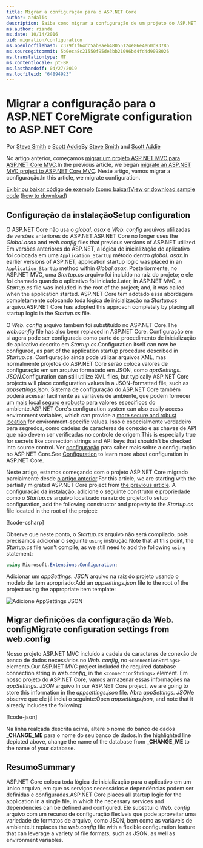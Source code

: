 ```yaml
---
title: Migrar a configuração para o ASP.NET Core
author: ardalis
description: Saiba como migrar a configuração de um projeto do ASP.NET MVC para um projeto ASP.NET Core MVC.
ms.author: riande
ms.date: 10/14/2016
uid: migration/configuration
ms.openlocfilehash: c379f1f64dc5ab8aeb48055124e86e4e60d93785
ms.sourcegitcommit: 5b0eca8c21550f95de3bb21096bd4fd4d9098026
ms.translationtype: MT
ms.contentlocale: pt-BR
ms.lasthandoff: 04/27/2019
ms.locfileid: "64894923"
---
```

# <a name="migrate-configuration-to-aspnet-core"></a><span data-ttu-id="ac8c1-103">Migrar a configuração para o ASP.NET Core</span><span class="sxs-lookup"><span data-stu-id="ac8c1-103">Migrate configuration to ASP.NET Core</span></span>

<span data-ttu-id="ac8c1-104">Por [Steve Smith](https://ardalis.com/) e [Scott Addie](https://scottaddie.com)</span><span class="sxs-lookup"><span data-stu-id="ac8c1-104">By [Steve Smith](https://ardalis.com/) and [Scott Addie](https://scottaddie.com)</span></span>

<span data-ttu-id="ac8c1-105">No artigo anterior, começamos [migrar um projeto ASP.NET MVC para ASP.NET Core MVC](xref:migration/mvc).</span><span class="sxs-lookup"><span data-stu-id="ac8c1-105">In the previous article, we began [migrate an ASP.NET MVC project to ASP.NET Core MVC](xref:migration/mvc).</span></span> <span data-ttu-id="ac8c1-106">Neste artigo, vamos migrar a configuração.</span><span class="sxs-lookup"><span data-stu-id="ac8c1-106">In this article, we migrate configuration.</span></span>

<span data-ttu-id="ac8c1-107">[Exibir ou baixar código de exemplo](https://github.com/aspnet/AspNetCore.Docs/tree/master/aspnetcore/migration/configuration/samples) ([como baixar](xref:index#how-to-download-a-sample))</span><span class="sxs-lookup"><span data-stu-id="ac8c1-107">[View or download sample code](https://github.com/aspnet/AspNetCore.Docs/tree/master/aspnetcore/migration/configuration/samples) ([how to download](xref:index#how-to-download-a-sample))</span></span>

## <a name="setup-configuration"></a><span data-ttu-id="ac8c1-108">Configuração da instalação</span><span class="sxs-lookup"><span data-stu-id="ac8c1-108">Setup configuration</span></span>

<span data-ttu-id="ac8c1-109">O ASP.NET Core não usa o *global. asax* e *Web. config* arquivos utilizadas de versões anteriores do ASP.NET.</span><span class="sxs-lookup"><span data-stu-id="ac8c1-109">ASP.NET Core no longer uses the *Global.asax* and *web.config* files that previous versions of ASP.NET utilized.</span></span> <span data-ttu-id="ac8c1-110">Em versões anteriores do ASP.NET, a lógica de inicialização do aplicativo foi colocada em uma `Application_StartUp` método dentro *global. asax*.</span><span class="sxs-lookup"><span data-stu-id="ac8c1-110">In earlier versions of ASP.NET, application startup logic was placed in an `Application_StartUp` method within *Global.asax*.</span></span> <span data-ttu-id="ac8c1-111">Posteriormente, no ASP.NET MVC, uma *Startup.cs* arquivo foi incluído na raiz do projeto; e ele foi chamado quando o aplicativo foi iniciado.</span><span class="sxs-lookup"><span data-stu-id="ac8c1-111">Later, in ASP.NET MVC, a *Startup.cs* file was included in the root of the project; and, it was called when the application started.</span></span> <span data-ttu-id="ac8c1-112">ASP.NET Core tem adotado essa abordagem completamente colocando toda lógica de inicialização na *Startup.cs* arquivo.</span><span class="sxs-lookup"><span data-stu-id="ac8c1-112">ASP.NET Core has adopted this approach completely by placing all startup logic in the *Startup.cs* file.</span></span>

<span data-ttu-id="ac8c1-113">O *Web. config* arquivo também foi substituído no ASP.NET Core.</span><span class="sxs-lookup"><span data-stu-id="ac8c1-113">The *web.config* file has also been replaced in ASP.NET Core.</span></span> <span data-ttu-id="ac8c1-114">Configuração em si agora pode ser configurada como parte do procedimento de inicialização de aplicativo descrito em *Startup.cs*.</span><span class="sxs-lookup"><span data-stu-id="ac8c1-114">Configuration itself can now be configured, as part of the application startup procedure described in *Startup.cs*.</span></span> <span data-ttu-id="ac8c1-115">Configuração ainda pode utilizar arquivos XML, mas normalmente projetos do ASP.NET Core serão coloca valores de configuração em um arquivo formatado em JSON, como *appSettings. JSON*.</span><span class="sxs-lookup"><span data-stu-id="ac8c1-115">Configuration can still utilize XML files, but typically ASP.NET Core projects will place configuration values in a JSON-formatted file, such as *appsettings.json*.</span></span> <span data-ttu-id="ac8c1-116">Sistema de configuração do ASP.NET Core também poderá acessar facilmente as variáveis de ambiente, que podem fornecer um [mais local seguro e robusto](xref:security/app-secrets) para valores específicos do ambiente.</span><span class="sxs-lookup"><span data-stu-id="ac8c1-116">ASP.NET Core's configuration system can also easily access environment variables, which can provide a [more secure and robust location](xref:security/app-secrets) for environment-specific values.</span></span> <span data-ttu-id="ac8c1-117">Isso é especialmente verdadeiro para segredos, como cadeias de caracteres de conexão e as chaves de API que não devem ser verificadas no controle de origem.</span><span class="sxs-lookup"><span data-stu-id="ac8c1-117">This is especially true for secrets like connection strings and API keys that shouldn't be checked into source control.</span></span> <span data-ttu-id="ac8c1-118">Ver [configuração](xref:fundamentals/configuration/index) para saber mais sobre a configuração no ASP.NET Core.</span><span class="sxs-lookup"><span data-stu-id="ac8c1-118">See [Configuration](xref:fundamentals/configuration/index) to learn more about configuration in ASP.NET Core.</span></span>

<span data-ttu-id="ac8c1-119">Neste artigo, estamos começando com o projeto ASP.NET Core migrado parcialmente desde [o artigo anterior](xref:migration/mvc).</span><span class="sxs-lookup"><span data-stu-id="ac8c1-119">For this article, we are starting with the partially migrated ASP.NET Core project from [the previous article](xref:migration/mvc).</span></span> <span data-ttu-id="ac8c1-120">A configuração da instalação, adicione o seguinte construtor e propriedade como o *Startup.cs* arquivo localizado na raiz do projeto:</span><span class="sxs-lookup"><span data-stu-id="ac8c1-120">To setup configuration, add the following constructor and property to the *Startup.cs* file located in the root of the project:</span></span>

[!code-csharp[](configuration/samples/WebApp1/src/WebApp1/Startup.cs?range=11-16)]

<span data-ttu-id="ac8c1-121">Observe que neste ponto, o *Startup.cs* arquivo não será compilado, pois precisamos adicionar o seguinte `using` instrução:</span><span class="sxs-lookup"><span data-stu-id="ac8c1-121">Note that at this point, the *Startup.cs* file won't compile, as we still need to add the following `using` statement:</span></span>

```csharp
using Microsoft.Extensions.Configuration;
```

<span data-ttu-id="ac8c1-122">Adicionar um *appSettings. JSON* arquivo na raiz do projeto usando o modelo de item apropriado:</span><span class="sxs-lookup"><span data-stu-id="ac8c1-122">Add an *appsettings.json* file to the root of the project using the appropriate item template:</span></span>

![Adicione AppSettings JSON](configuration/_static/add-appsettings-json.png)

## <a name="migrate-configuration-settings-from-webconfig"></a><span data-ttu-id="ac8c1-124">Migrar definições da configuração da Web. config</span><span class="sxs-lookup"><span data-stu-id="ac8c1-124">Migrate configuration settings from web.config</span></span>

<span data-ttu-id="ac8c1-125">Nosso projeto ASP.NET MVC incluído a cadeia de caracteres de conexão de banco de dados necessários no *Web. config*, no `<connectionStrings>` elemento.</span><span class="sxs-lookup"><span data-stu-id="ac8c1-125">Our ASP.NET MVC project included the required database connection string in *web.config*, in the `<connectionStrings>` element.</span></span> <span data-ttu-id="ac8c1-126">Em nosso projeto do ASP.NET Core, vamos armazenar essas informações na *appSettings. JSON* arquivo.</span><span class="sxs-lookup"><span data-stu-id="ac8c1-126">In our ASP.NET Core project, we are going to store this information in the *appsettings.json* file.</span></span> <span data-ttu-id="ac8c1-127">Abra *appSettings. JSON*e observe que ele já inclui o seguinte:</span><span class="sxs-lookup"><span data-stu-id="ac8c1-127">Open *appsettings.json*, and note that it already includes the following:</span></span>

[!code-json[](../migration/configuration/samples/WebApp1/src/WebApp1/appsettings.json?highlight=4)]

<span data-ttu-id="ac8c1-128">Na linha realçada descrita acima, altere o nome do banco de dados **_CHANGE_ME** para o nome do seu banco de dados.</span><span class="sxs-lookup"><span data-stu-id="ac8c1-128">In the highlighted line depicted above, change the name of the database from **_CHANGE_ME** to the name of your database.</span></span>

## <a name="summary"></a><span data-ttu-id="ac8c1-129">Resumo</span><span class="sxs-lookup"><span data-stu-id="ac8c1-129">Summary</span></span>

<span data-ttu-id="ac8c1-130">ASP.NET Core coloca toda lógica de inicialização para o aplicativo em um único arquivo, em que os serviços necessários e dependências podem ser definidas e configuradas.</span><span class="sxs-lookup"><span data-stu-id="ac8c1-130">ASP.NET Core places all startup logic for the application in a single file, in which the necessary services and dependencies can be defined and configured.</span></span> <span data-ttu-id="ac8c1-131">Ele substitui o *Web. config* arquivo com um recurso de configuração flexíveis que pode aproveitar uma variedade de formatos de arquivo, como JSON, bem como as variáveis de ambiente.</span><span class="sxs-lookup"><span data-stu-id="ac8c1-131">It replaces the *web.config* file with a flexible configuration feature that can leverage a variety of file formats, such as JSON, as well as environment variables.</span></span>
